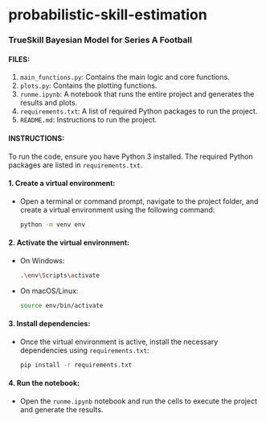 # probabilistic-skill-estimation

### TrueSkill Bayesian Model for Series A Football

#### FILES:

1. `main_functions.py`: Contains the main logic and core functions.
2. `plots.py`: Contains the plotting functions.
3. `runme.ipynb`: A notebook that runs the entire project and generates the results and plots.
4. `requirements.txt`: A list of required Python packages to run the project.
5. `README.md`: Instructions to run the project.

#### INSTRUCTIONS:

To run the code, ensure you have Python 3 installed. The required Python packages are listed in `requirements.txt`.

#### 1. Create a virtual environment:

- Open a terminal or command prompt, navigate to the project folder, and create a virtual environment using the following command:
  
    ```bash
    python -m venv env
    ```

#### 2. Activate the virtual environment:

- On Windows:

    ```bash
    .\env\Scripts\activate
    ```

- On macOS/Linux:

    ```bash
    source env/bin/activate
    ```

#### 3. Install dependencies:

- Once the virtual environment is active, install the necessary dependencies using `requirements.txt`:

    ```bash
    pip install -r requirements.txt
    ```

#### 4. Run the notebook:

- Open the `runme.ipynb` notebook and run the cells to execute the project and generate the results.
